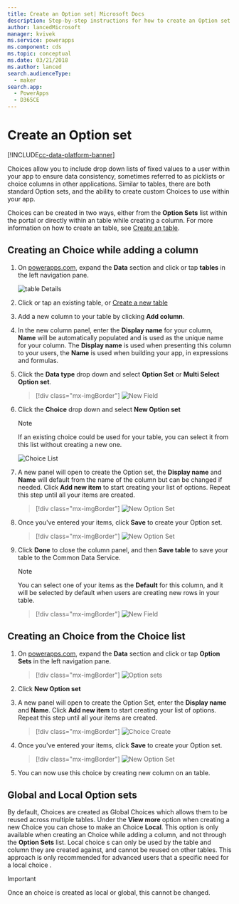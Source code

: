 ```yaml
---
title: Create an Option set| Microsoft Docs
description: Step-by-step instructions for how to create an Option set.
author: lancedMicrosoft
manager: kvivek
ms.service: powerapps
ms.component: cds
ms.topic: conceptual
ms.date: 03/21/2018
ms.author: lanced
search.audienceType: 
  - maker
search.app: 
  - PowerApps
  - D365CE
---
```


# Create an Option set

[!INCLUDE[cc-data-platform-banner](../../includes/cc-data-platform-banner.md)]

Choices allow you to include drop down lists of fixed values to a user within your app to ensure data consistency, sometimes referred to as picklists or choice columns in other applications. Similar to tables, there are both standard Option sets, and the ability to create custom Choices to use within your app.

Choices can be created in two ways, either from the **Option Sets** list within the portal or directly within an table while creating a column. For more information on how to create an table, see [Create an table](data-platform-create-table.md).

## Creating an Choice while adding a column

1. On [powerapps.com](https://make.powerapps.com/?utm_source=padocs&utm_medium=linkinadoc&utm_campaign=referralsfromdoc), expand the **Data** section and click or tap **tables** in the left navigation pane.

    ![table Details](./media/data-platform-cds-create-table/tablelist.png "table List")

2. Click or tap an existing table, or [Create a new table](data-platform-create-table.md)

3. Add a new column to your table by clicking **Add column**.

4. In the new column panel, enter the **Display name** for your column, **Name** will be automatically populated and is used as the unique name for your column. The **Display name** is used when presenting this column to your users, the **Name** is used when building your app, in expressions and formulas.

5. Click the **Data type** drop down and select **Option Set** or **Multi Select Option set**.

    > [!div class="mx-imgBorder"] 
    > ![New Field](./media/data-platform-cds-create-table/newcolumnpanel.png "New Field Panel")

6. Click the **Choice** drop down and select **New Option set**

    > [!NOTE]
    > If an existing choice  could be used for your table, you can select it from this list without creating a new one.

    ![Choice List](./media/data-platform-cds-newoptionset/columnpanel-1.png "Choice list")

7. A new panel will open to create the Option set, the **Display name** and **Name** will default from the name of the column but can be changed if needed. Click **Add new item** to start creating your list of options. Repeat this step until all your items are created.

    > [!div class="mx-imgBorder"] 
    > ![New Option Set](./media/data-platform-cds-newoptionset/column-optionsetpanel.png "New Option Set")

8. Once you've entered your items, click **Save** to create your Option set.

    > [!div class="mx-imgBorder"] 
    > ![New Option Set](./media/data-platform-cds-newoptionset/column-optionsetpanel-values.png "New Option Set")

9. Click **Done** to close the column panel, and then **Save table** to save your table to the Common Data Service.

    > [!NOTE]
    > You can select one of your items as the **Default** for this column, and it will be selected by default when users are creating new rows in your table.

    > [!div class="mx-imgBorder"] 
    > ![New Field](./media/data-platform-cds-newoptionset/columnpanel-2.png "New Field Panel")

## Creating an Choice from the Choice list

1. On [powerapps.com](https://make.powerapps.com/?utm_source=padocs&utm_medium=linkinadoc&utm_campaign=referralsfromdoc), expand the **Data** section and click or tap **Option Sets** in the left navigation pane.

    > [!div class="mx-imgBorder"] 
    > ![Option sets](./media/data-platform-cds-newoptionset/optionsetlist.png "Choice List")

2. Click **New Option set**

3. A new panel will open to create the Option Set, enter the **Display name** and **Name**. Click **Add new item** to start creating your list of options. Repeat this step until all your items are created.

    > [!div class="mx-imgBorder"] 
    > ![Choice Create](./media/data-platform-cds-newoptionset/optionset-create.png "Choice Create")

4. Once you've entered your items, click **Save** to create your Option set.

    > [!div class="mx-imgBorder"] 
    > ![New Option Set](./media/data-platform-cds-newoptionset/optionset-create-values.png "New Option Set")

5. You can now use this choice  by creating new column on an table.

## Global and Local Option sets

By default, Choices are created as Global Choices which allows them to be reused across multiple tables. Under the **View more** option when creating a new Choice you can chose to make an Choice **Local**. This option is only available when creating an Choice while adding a column, and not through the **Option Sets** list. Local choice s can only be used by the table and column they are created against, and cannot be reused on other tables. This approach is only recommended for advanced users that a specific need for a local choice .

> [!IMPORTANT]
> Once an choice  is created as local or global, this cannot be changed.

